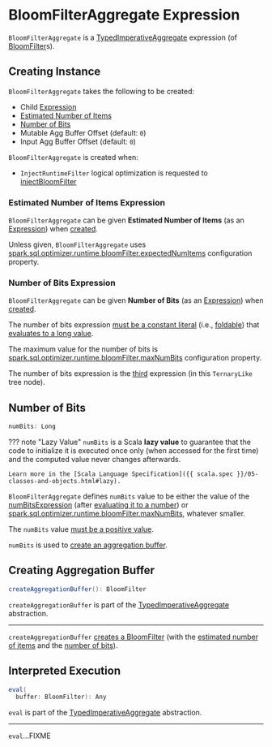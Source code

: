 # BloomFilterAggregate Expression

`BloomFilterAggregate` is a [TypedImperativeAggregate](TypedImperativeAggregate.md) expression (of [BloomFilter](../BloomFilter.md)s).

## Creating Instance

`BloomFilterAggregate` takes the following to be created:

* <span id="child"> Child [Expression](Expression.md)
* [Estimated Number of Items](#estimatedNumItemsExpression)
* [Number of Bits](#numBitsExpression)
* <span id="mutableAggBufferOffset"> Mutable Agg Buffer Offset (default: `0`)
* <span id="inputAggBufferOffset"> Input Agg Buffer Offset (default: `0`)

`BloomFilterAggregate` is created when:

* `InjectRuntimeFilter` logical optimization is requested to [injectBloomFilter](../logical-optimizations/InjectRuntimeFilter.md#injectBloomFilter)

### <span id="estimatedNumItemsExpression"> Estimated Number of Items Expression

`BloomFilterAggregate` can be given **Estimated Number of Items** (as an [Expression](Expression.md)) when [created](#creating-instance).

Unless given, `BloomFilterAggregate` uses [spark.sql.optimizer.runtime.bloomFilter.expectedNumItems](../configuration-properties.md#spark.sql.optimizer.runtime.bloomFilter.expectedNumItems) configuration property.

### <span id="numBitsExpression"> Number of Bits Expression

`BloomFilterAggregate` can be given **Number of Bits** (as an [Expression](Expression.md)) when [created](#creating-instance).

The number of bits expression [must be a constant literal](#checkInputDataTypes) (i.e., [foldable](Expression.md#foldable)) that [evaluates to a long value](#numBits).

The maximum value for the number of bits is [spark.sql.optimizer.runtime.bloomFilter.maxNumBits](../configuration-properties.md#spark.sql.optimizer.runtime.bloomFilter.maxNumBits) configuration property.

The number of bits expression is the [third](#third) expression (in this `TernaryLike` tree node).

## <span id="numBits"> Number of Bits

```scala
numBits: Long
```

??? note "Lazy Value"
    `numBits` is a Scala **lazy value** to guarantee that the code to initialize it is executed once only (when accessed for the first time) and the computed value never changes afterwards.

    Learn more in the [Scala Language Specification]({{ scala.spec }}/05-classes-and-objects.html#lazy).

`BloomFilterAggregate` defines `numBits` value to be either the value of the [numBitsExpression](#numBitsExpression) (after [evaluating it to a number](Expression.md#eval)) or [spark.sql.optimizer.runtime.bloomFilter.maxNumBits](../configuration-properties.md#spark.sql.optimizer.runtime.bloomFilter.maxNumBits), whatever smaller.

The `numBits` value [must be a positive value](#checkInputDataTypes).

`numBits` is used to [create an aggregation buffer](#createAggregationBuffer).

## <span id="createAggregationBuffer"> Creating Aggregation Buffer

```scala
createAggregationBuffer(): BloomFilter
```

`createAggregationBuffer` is part of the [TypedImperativeAggregate](TypedImperativeAggregate.md#createAggregationBuffer) abstraction.

---

`createAggregationBuffer` [creates a BloomFilter](../BloomFilter.md#create) (with the [estimated number of items](#estimatedNumItems) and the [number of bits](#numBits)).

## <span id="eval"> Interpreted Execution

```scala
eval(
  buffer: BloomFilter): Any
```

`eval` is part of the [TypedImperativeAggregate](TypedImperativeAggregate.md#eval) abstraction.

---

`eval`...FIXME
